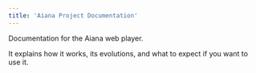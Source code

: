 ```yaml
---
title: 'Aiana Project Documentation'
---
```


Documentation for the Aiana web player.

It explains how it works, its evolutions, and what to expect if you want to use
it.
